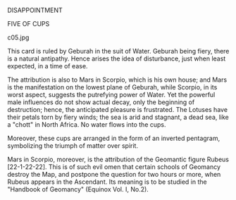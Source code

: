 DISAPPOINTMENT

FIVE OF CUPS

c05.jpg

This card is ruled by Geburah in the suit of Water. Geburah being fiery, there is a natural antipathy. Hence arises the idea of disturbance, just when least expected, in a time of ease.

The attribution is also to Mars in Scorpio, which is his own house; and Mars is the manifestation on the lowest plane of Geburah, while Scorpio, in its worst aspect, suggests the putrefying power of Water. Yet the powerful male influences do not show actual decay, only the beginning of destruction; hence, the anticipated pleasure is frustrated. The Lotuses have their petals torn by fiery winds; the sea is arid and stagnant, a dead sea, like a "chott" in North Africa. No water flows into the cups.

Moreover, these cups are arranged in the form of an inverted pentagram, symbolizing the triumph of matter over spirit.

Mars in Scorpio, moreover, is the attribution of the Geomantic figure
Rubeus [22-1-22-22]. This is of such evil omen that certain schools of Geomancy destroy the Map, and postpone the question for two hours or more, when Rubeus appears in the Ascendant. Its meaning is to be studied in the "Handbook of Geomancy" (Equinox Vol. I, No.2).
